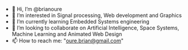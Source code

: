 - 👋 Hi, I’m @brianoure
- 👀 I’m interested in Signal processing, Web development and Graphics
- 🌱 I’m currently learning Embedded Systems engineering
- 💞️ I’m looking to collaborate on Artificial Intelligence, Space Systems, Machine Learning and Animated Web Design
- 📫 How to reach me: "oure.brian@gmail.com" 
<!---
brianoure/brianoure is a ✨ special ✨ repository because its `README.md` (this file) appears on your GitHub profile.
You can click the Preview link to take a look at your changes.
--->
